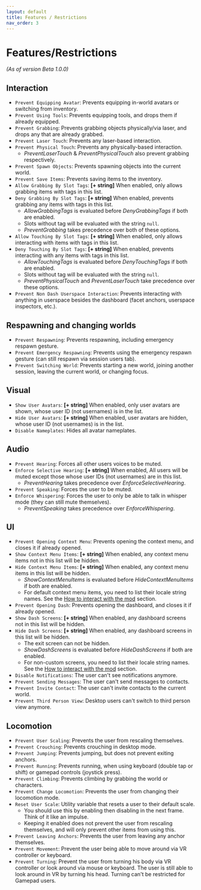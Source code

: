 ```yaml
---
layout: default
title: Features / Restrictions
nav_order: 3
---
```


# Features/Restrictions

_(As of version Beta 1.0.0)_

## Interaction
- `Prevent Equipping Avatar`: Prevents equipping in-world avatars or switching from inventory.
- `Prevent Using Tools`: Prevents equipping tools, and drops them if already equipped.
- `Prevent Grabbing`: Prevents grabbing objects physically/via laser, and drops any that are already grabbed.
- `Prevent Laser Touch`: Prevents any laser-based interaction.
- `Prevent Physical Touch`: Prevents any physically-based interaction.
    - _PreventLaserTouch_ & _PreventPhysicalTouch_ also prevent grabbing respectively.
- `Prevent Spawn Objects`: Prevents spawning objects into the current world.
- `Prevent Save Items`: Prevents saving items to the inventory.
- `Allow Grabbing By Slot Tags`: **[+ string]** When enabled, only allows grabbing items with tags in this list.
- `Deny Grabbing By Slot Tags`: **[+ string]** When enabled, prevents grabbing any items with tags in this list.
  - _AllowGrabbingTags_ is evaluated before _DenyGrabbingTags_ if both are enabled.
  - Slots without tag will be evaluated with the string `null`. 
  - _PreventGrabbing_ takes precedence over both of these options.
- `Allow Touching By Slot Tags`: **[+ string]** When enabled, only allows interacting with items with tags in this list.
- `Deny Touching By Slot Tags`: **[+ string]** When enabled, prevents interacting with any items with tags in this list.
  - _AllowTouchingTags_ is evaluated before _DenyTouchingTags_ if both are enabled.
  - Slots without tag will be evaluated with the string `null`.
  - _PreventPhysicalTouch_ and _PreventLaserTouch_ take precedence over these options.
- `Prevent Non Dash Userspace Interaction`: Prevents interacting with anything in userspace besides the dashboard (facet anchors, userspace inspectors, etc.).

## Respawning and changing worlds
- `Prevent Respawning`: Prevents respawning, including emergency respawn gesture.
- `Prevent Emergency Respawning`: Prevents using the emergency respawn gesture (can still respawn via session users tab).
- `Prevent Switching World`: Prevents starting a new world, joining another session, leaving the current world, or changing focus.

## Visual
- `Show User Avatars`: **[+ string]** When enabled, only user avatars are shown, whose user ID (not usernames) is in the list.
- `Hide User Avatars`: **[+ string]** When enabled, user avatars are hidden, whose user ID (not usernames) is in the list.
- `Disable Nameplates`: Hides all avatar nameplates.

## Audio
- `Prevent Hearing`: Forces all other users voices to be muted.
- `Enforce Selective Hearing`: **[+ string]** When enabled, All users will be muted except those whose user IDs (not usernames) are in this list.
  - _PreventHearing_ takes precedence over _EnforceSelectiveHearing_.
- `Prevent Speaking`: Forces the user to be muted.
- `Enforce Whispering`: Forces the user to only be able to talk in whisper mode (they can still mute themselves).
  - _PreventSpeaking_ takes precedence over _EnforceWhispering_.

## UI
- `Prevent Opening Context Menu`: Prevents opening the context menu, and closes it if already opened.
- `Show Context Menu Items`: **[+ string]** When enabled, any context menu items not in this list will be hidden.
- `Hide Context Menu Items`: **[+ string]** When enabled, any context menu items in this list will be hidden.
  - _ShowContextMenuItems_ is evaluated before _HideContextMenuItems_ if both are enabled.
  - For default context menu items, you need to list their locale string names. See the [How to interact with the mod](usage.html#how-to-interact-with-the-mod) section.
- `Prevent Opening Dash`: Prevents opening the dashboard, and closes it if already opened.
- `Show Dash Screens`: **[+ string]** When enabled, any dashboard screens not in this list will be hidden.
- `Hide Dash Screens`: **[+ string]** When enabled, any dashboard screens in this list will be hidden.
  - The exit screen can not be hidden.
  - _ShowDashScreens_ is evaluated before _HideDashScreens_ if both are enabled.
  - For non-custom screens, you need to list their locale string names. See the [How to interact with the mod](usage.html#how-to-interact-with-the-mod) section.
- `Disable Notifications`: The user can't see notifications anymore.
- `Prevent Sending Messages`: The user can't send messages to contacts.
- `Prevent Invite Contact`: The user can't invite contacts to the current world.
- `Prevent Third Person View`: Desktop users can't switch to third person view anymore.

## Locomotion
- `Prevent User Scaling`: Prevents the user from rescaling themselves.
- `Prevent Crouching`: Prevents crouching in desktop mode.
- `Prevent Jumping`: Prevents jumping, but does not prevent exiting anchors.
- `Prevent Running`: Prevents running, when using keyboard (double tap or shift) or gamepad controls (joystick press).
- `Prevent Climbing`: Prevents climbing by grabbing the world or characters.
- `Prevent Change Locomotion`: Prevents the user from changing their locomotion mode.
- `Reset User Scale`: Utility variable that resets a user to their default scale.
  - You should use this by enabling then disabling in the next frame. Think of it like an impulse.
  - Keeping it enabled does not prevent the user from rescaling themselves, and will only prevent other items from using this.
- `Prevent Leaving Anchors`: Prevents the user from leaving any anchor themselves.
- `Prevent Movement`: Prevent the user being able to move around via VR controller or keyboard.
- `Prevent Turning`: Prevent the user from turning his body via VR controller or look around via mouse or keyboard. The user is still able to look around in VR by turning his head. Turning can't be restricted for Gamepad users.
